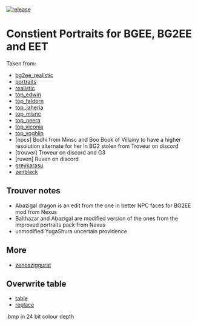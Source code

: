 [![release](https://github.com/dark0dave/bmp_portraits/actions/workflows/release.yaml/badge.svg)](https://github.com/dark0dave/bmp_portraits/actions/workflows/release.yaml)
# Constient Portraits for BGEE, BG2EE and EET

Taken from:

- [bg2ee_realistic](https://www.nexusmods.com/baldursgate2ee/mods/76)
- [portraits](https://forums.beamdog.com/discussion/87200/some-stable-diffusion-potraits#latest)
- [realistic](https://www.nexusmods.com/baldursgate/mods/52)
- [top_edwin](https://www.nexusmods.com/baldursgate/mods/52)
- [top_faldorn](https://github.com/dark0dave/ensrick_portraits)
- [top_jaheria](https://www.nexusmods.com/baldursgate/mods/7)
- [top_misnc](https://github.com/dark0dave/ensrick_portraits)
- [top_neera](https://github.com/dark0dave/ensrick_portrait)
- [top_viconia](https://github.com/dark0dave/ensrick_portraits)
- [top_voghlin](https://github.com/dark0dave/ensrick_portraits)
- [npcs] Bodhi from Minsc and Boo Book of Villainy to have a higher resolution alternate for her in BG2 stolen from Troveur on discord
- [trouver] Troveur on discord and G3
- [ruven] Ruven on discord
- [greykarasu](https://steamcommunity.com/id/GreyKarasu)
- [zenblack](https://github.com/zenblack)

## Trouver notes

- Abazigal dragon is an edit from the one in better NPC faces for BG2EE mod from Nexus
- Balthazar and Abazigal are modified version of the ones from the improved portraits pack from Nexus
- unmodified YugaShura uncertain providence

## More

- [zenosziggurat](https://zenosziggurat.com/rpg-character-sketches-baldurs-gate-revisited-6/)

## Overwrite table

- [table](https://baldursgate.fandom.com/wiki/Portrait_File_Names)
- [replace](https://baldursgate.fandom.com/wiki/Portraits#Adding_Custom_Portraits)

.bmp in 24 bit colour depth
